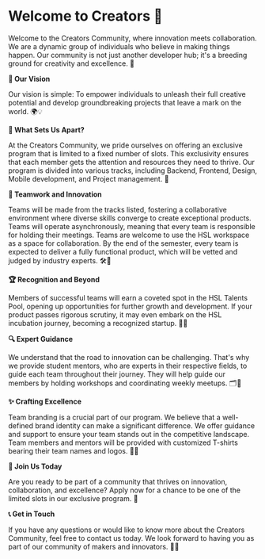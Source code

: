 # Welcome to Creators 🚀

Welcome to the Creators Community, where innovation meets collaboration. We are a dynamic group of individuals who believe in making things happen. Our community is not just another developer hub; it's a breeding ground for creativity and excellence. 🌟

**🌌 Our Vision**

Our vision is simple: To empower individuals to unleash their full creative potential and develop groundbreaking projects that leave a mark on the world. 🌍💡

**🌟 What Sets Us Apart?**

At the Creators Community, we pride ourselves on offering an exclusive program that is limited to a fixed number of slots. This exclusivity ensures that each member gets the attention and resources they need to thrive. Our program is divided into various tracks, including Backend, Frontend, Design, Mobile development, and Project management. 🎯

**🤝 Teamwork and Innovation**

Teams will be made from the tracks listed, fostering a collaborative environment where diverse skills converge to create exceptional products. Teams will operate asynchronously, meaning that every team is responsible for holding their meetings. Teams are welcome to use the HSL workspace as a space for collaboration. By the end of the semester, every team is expected to deliver a fully functional product, which will be vetted and judged by industry experts. 🛠️💼

**🏆 Recognition and Beyond**

Members of successful teams will earn a coveted spot in the HSL Talents Pool, opening up opportunities for further growth and development. If your product passes rigorous scrutiny, it may even embark on the HSL incubation journey, becoming a recognized startup. 🌟🚀

**🔍 Expert Guidance**

We understand that the road to innovation can be challenging. That's why we provide student mentors, who are experts in their respective fields, to guide each team throughout their journey. They will help guide our members by holding workshops and coordinating weekly meetups. 🗂️👥

**✨ Crafting Excellence**

Team branding is a crucial part of our program. We believe that a well-defined brand identity can make a significant difference. We offer guidance and support to ensure your team stands out in the competitive landscape. Team members and mentors will be provided with customized T-shirts bearing their team names and logos. 🎨👕

**🚀 Join Us Today**

Are you ready to be part of a community that thrives on innovation, collaboration, and excellence? Apply now for a chance to be one of the limited slots in our exclusive program. 🎉

**📞 Get in Touch**

If you have any questions or would like to know more about the Creators Community, feel free to contact us today. We look forward to having you as part of our community of makers and innovators. 💌🙌
